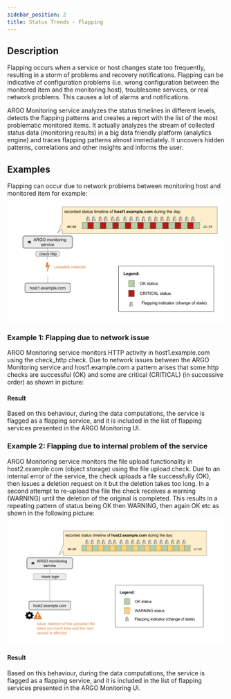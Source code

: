 ```yaml
---
sidebar_position: 2
title: Status Trends - Flapping 
---
```


## Description 
Flapping occurs when a service or host changes state too frequently, resulting in a storm of problems and recovery notifications. Flapping can be indicative of configuration problems (i.e.  wrong configuration between the monitored item and the monitoring host), troublesome services, or real network problems. This causes a lot of alarms and notifications. 

ARGO Monitoring service analyzes the status timelines in different levels, detects the flapping patterns and creates a report with the list of the most problematic monitored items.  It actually analyzes the stream of collected status data (monitoring results) in a big data friendly platform (analytics engine)  and traces flapping patterns almost immediately. It uncovers hidden patterns, correlations and other insights and informs the user.

## Examples
Flapping can occur due to network problems between monitoring host and monitored item for example:
![](/img/reports/status-trends-flapping-img1.png)

### Example 1: Flapping due to network issue
ARGO Monitoring service monitors HTTP activity in host1.example.com using the check_http check. Due to network issues between the ARGO Monitoring service and host1.example.com a pattern arises that some http checks are successful (OK) and some are critical (CRITICAL) (in successive order) as shown in picture:

#### Result
Based on this behaviour, during the data computations, the service is flagged as a flapping service, and it is included in the list of flapping services presented in the ARGO Monitoring UI. 

### Example 2: Flapping due to internal problem of the service 
ARGO Monitoring service monitors the file upload functionality in host2.example.com (object storage) using the file upload check. Due to an internal error of the service, the check uploads a file successfully (OK), then issues a deletion request on it but the deletion takes too long. In a second attempt to re-upload the file the check receives a warning (WARNING) until the deletion of the original is completed. This results in a repeating pattern of status being OK then WARNING, then again OK etc as shown in the following picture:
![](/img/reports/status-trends-flapping-img2.png)

#### Result
Based on this behaviour, during the data computations, the service is flagged as a flapping service, and it is included in the list of flapping services presented in the ARGO Monitoring UI. 
